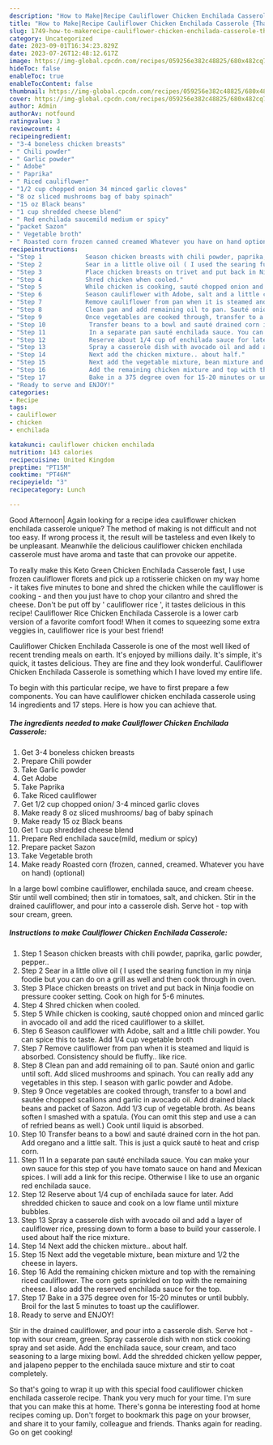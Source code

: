 ```yaml
---
description: "How to Make|Recipe Cauliflower Chicken Enchilada Casserole {That is Simple"
title: "How to Make|Recipe Cauliflower Chicken Enchilada Casserole {That is Simple"
slug: 1749-how-to-makerecipe-cauliflower-chicken-enchilada-casserole-that-is-simple
category: Uncategorized
date: 2023-09-01T16:34:23.829Z
date: 2023-07-26T12:48:12.617Z
image: https://img-global.cpcdn.com/recipes/059256e382c48825/680x482cq70/cauliflower-chicken-enchilada-casserole-recipe-main-photo.jpg
hideToc: false
enableToc: true
enableTocContent: false
thumbnail: https://img-global.cpcdn.com/recipes/059256e382c48825/680x482cq70/cauliflower-chicken-enchilada-casserole-recipe-main-photo.jpg
cover: https://img-global.cpcdn.com/recipes/059256e382c48825/680x482cq70/cauliflower-chicken-enchilada-casserole-recipe-main-photo.jpg
author: Admin
authorAv: notfound
ratingvalue: 3
reviewcount: 4
recipeingredient:
- "3-4 boneless chicken breasts"
- " Chili powder"
- " Garlic powder"
- " Adobe"
- " Paprika"
- " Riced cauliflower"
- "1/2 cup chopped onion 34 minced garlic cloves"
- "8 oz sliced mushrooms bag of baby spinach"
- "15 oz Black beans"
- "1 cup shredded cheese blend"
- " Red enchilada saucemild medium or spicy"
- "packet Sazon"
- " Vegetable broth"
- " Roasted corn frozen canned creamed Whatever you have on hand optional"
recipeinstructions:
- "Step 1            Season chicken breasts with chili powder, paprika, garlic powder, pepper.."
- "Step 2            Sear in a little olive oil ( I used the searing function in my ninja foodie but you can do on a grill as well and then cook through in oven."
- "Step 3            Place chicken breasts on trivet and put back in Ninja foodie on pressure cooker setting. Cook on high for 5-6 minutes."
- "Step 4            Shred chicken when cooled."
- "Step 5            While chicken is cooking, sauté chopped onion and minced garlic in avocado oil and add the riced cauliflower to a skillet."
- "Step 6            Season cauliflower with Adobe, salt and a little chili powder. You can spice this to taste. Add 1/4 cup vegetable broth"
- "Step 7            Remove cauliflower from pan when it is steamed and liquid is absorbed. Consistency should be fluffy.. like rice."
- "Step 8            Clean pan and add remaining oil to pan. Sauté onion and garlic until soft. Add sliced mushrooms and spinach. You can really add any vegetables in this step. I season with garlic powder and Adobe."
- "Step 9            Once vegetables are cooked through, transfer to a bowl and sautée chopped scallions and garlic in avocado oil. Add drained black beans and packet of Sazon. Add 1/3 cup of vegetable broth. As beans soften I smashed with a spatula. (You can omit this step and use a can of refried beans as well.) Cook until liquid is absorbed."
- "Step 10            Transfer beans to a bowl and sauté drained corn in the hot pan. Add oregano and a little salt. This is just a quick sauté to heat and crisp corn."
- "Step 11            In a separate pan sauté enchilada sauce. You can make your own sauce for this step of you have tomato sauce on hand and Mexican spices. I will add a link for this recipe. Otherwise I like to use an organic red enchilada sauce."
- "Step 12            Reserve about 1/4 cup of enchilada sauce for later. Add shredded chicken to sauce and cook on a low flame until mixture bubbles."
- "Step 13            Spray a casserole dish with avocado oil and add a layer of cauliflower rice, pressing down to form a base to build your casserole. I used about half the rice mixture."
- "Step 14            Next add the chicken mixture.. about half."
- "Step 15            Next add the vegetable mixture, bean mixture and 1/2 the cheese in layers."
- "Step 16            Add the remaining chicken mixture and top with the remaining riced cauliflower. The corn gets sprinkled on top with the remaining cheese. I also add the reserved enchilada sauce for the top."
- "Step 17            Bake in a 375 degree oven for 15-20 minutes or until bubbly. Broil for the last 5 minutes to toast up the cauliflower."
- "Ready to serve and ENJOY!"
categories:
- Recipe
tags:
- cauliflower
- chicken
- enchilada

katakunci: cauliflower chicken enchilada 
nutrition: 143 calories
recipecuisine: United Kingdom
preptime: "PT15M"
cooktime: "PT46M"
recipeyield: "3"
recipecategory: Lunch

---
```



Good Afternoon| Again looking for a recipe idea cauliflower chicken enchilada casserole unique? The method of making is not difficult and not too easy. If wrong process it, the result will be tasteless and even likely to be unpleasant. Meanwhile the delicious cauliflower chicken enchilada casserole must have aroma and taste that can provoke our appetite.





To really make this Keto Green Chicken Enchilada Casserole fast, I use frozen cauliflower florets and pick up a rotisserie chicken on my way home - it takes five minutes to bone and shred the chicken while the cauliflower is cooking - and then you just have to chop your cilantro and shred the cheese. Don&#39;t be put off by &#39; cauliflower rice &#39;, it tastes delicious in this recipe! Cauliflower Rice Chicken Enchilada Casserole is a lower carb version of a favorite comfort food! When it comes to squeezing some extra veggies in, cauliflower rice is your best friend!

Cauliflower Chicken Enchilada Casserole is one of the most well liked of recent trending meals on earth. It's enjoyed by millions daily. It's simple, it's quick, it tastes delicious. They are fine and they look wonderful. Cauliflower Chicken Enchilada Casserole is something which I have loved my entire life.


To begin with this particular recipe, we have to first prepare a few components. You can have cauliflower chicken enchilada casserole using 14 ingredients and 17 steps. Here is how you can achieve that.

<!--inarticleads1-->

##### The ingredients needed to make Cauliflower Chicken Enchilada Casserole:

1. Get 3-4 boneless chicken breasts
1. Prepare  Chili powder
1. Take  Garlic powder
1. Get  Adobe
1. Take  Paprika
1. Take  Riced cauliflower
1. Get 1/2 cup chopped onion/ 3-4 minced garlic cloves
1. Make ready 8 oz sliced mushrooms/ bag of baby spinach
1. Make ready 15 oz Black beans
1. Get 1 cup shredded cheese blend
1. Prepare  Red enchilada sauce(mild, medium or spicy)
1. Prepare packet Sazon
1. Take  Vegetable broth
1. Make ready  Roasted corn (frozen, canned, creamed. Whatever you have on hand) (optional)


In a large bowl combine cauliflower, enchilada sauce, and cream cheese. Stir until well combined; then stir in tomatoes, salt, and chicken. Stir in the drained cauliflower, and pour into a casserole dish. Serve hot - top with sour cream, green. 

<!--inarticleads2-->

##### Instructions to make Cauliflower Chicken Enchilada Casserole:

1. Step 1            Season chicken breasts with chili powder, paprika, garlic powder, pepper..
1. Step 2            Sear in a little olive oil ( I used the searing function in my ninja foodie but you can do on a grill as well and then cook through in oven.
1. Step 3            Place chicken breasts on trivet and put back in Ninja foodie on pressure cooker setting. Cook on high for 5-6 minutes.
1. Step 4            Shred chicken when cooled.
1. Step 5            While chicken is cooking, sauté chopped onion and minced garlic in avocado oil and add the riced cauliflower to a skillet.
1. Step 6            Season cauliflower with Adobe, salt and a little chili powder. You can spice this to taste. Add 1/4 cup vegetable broth
1. Step 7            Remove cauliflower from pan when it is steamed and liquid is absorbed. Consistency should be fluffy.. like rice.
1. Step 8            Clean pan and add remaining oil to pan. Sauté onion and garlic until soft. Add sliced mushrooms and spinach. You can really add any vegetables in this step. I season with garlic powder and Adobe.
1. Step 9            Once vegetables are cooked through, transfer to a bowl and sautée chopped scallions and garlic in avocado oil. Add drained black beans and packet of Sazon. Add 1/3 cup of vegetable broth. As beans soften I smashed with a spatula. (You can omit this step and use a can of refried beans as well.) Cook until liquid is absorbed.
1. Step 10            Transfer beans to a bowl and sauté drained corn in the hot pan. Add oregano and a little salt. This is just a quick sauté to heat and crisp corn.
1. Step 11            In a separate pan sauté enchilada sauce. You can make your own sauce for this step of you have tomato sauce on hand and Mexican spices. I will add a link for this recipe. Otherwise I like to use an organic red enchilada sauce.
1. Step 12            Reserve about 1/4 cup of enchilada sauce for later. Add shredded chicken to sauce and cook on a low flame until mixture bubbles.
1. Step 13            Spray a casserole dish with avocado oil and add a layer of cauliflower rice, pressing down to form a base to build your casserole. I used about half the rice mixture.
1. Step 14            Next add the chicken mixture.. about half.
1. Step 15            Next add the vegetable mixture, bean mixture and 1/2 the cheese in layers.
1. Step 16            Add the remaining chicken mixture and top with the remaining riced cauliflower. The corn gets sprinkled on top with the remaining cheese. I also add the reserved enchilada sauce for the top.
1. Step 17            Bake in a 375 degree oven for 15-20 minutes or until bubbly. Broil for the last 5 minutes to toast up the cauliflower.
1. Ready to serve and ENJOY!

Stir in the drained cauliflower, and pour into a casserole dish. Serve hot - top with sour cream, green. Spray casserole dish with non stick cooking spray and set aside. Add the enchilada sauce, sour cream, and taco seasoning to a large mixing bowl. Add the shredded chicken yellow pepper, and jalapeno pepper to the enchilada sauce mixture and stir to coat completely. 

So that's going to wrap it up with this special food cauliflower chicken enchilada casserole recipe. Thank you very much for your time. I'm sure that you can make this at home. There's gonna be interesting food at home recipes coming up. Don't forget to bookmark this page on your browser, and share it to your family, colleague and friends. Thanks again for reading. Go on get cooking!
